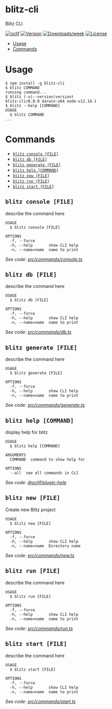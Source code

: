 # blitz-cli

Blitz CLI

[![oclif](https://img.shields.io/badge/cli-oclif-brightgreen.svg)](https://oclif.io)
[![Version](https://img.shields.io/npm/v/blitz-cli.svg)](https://npmjs.org/package/blitz-cli)
[![Downloads/week](https://img.shields.io/npm/dw/blitz-cli.svg)](https://npmjs.org/package/blitz-cli)
[![License](https://img.shields.io/npm/l/blitz-cli.svg)](https://github.com/mabadir/blitz-cli/blob/master/package.json)

<!-- toc -->

- [Usage](#usage)
- [Commands](#commands)
  <!-- tocstop -->

# Usage

<!-- usage -->

```sh-session
$ npm install -g blitz-cli
$ blitz COMMAND
running command...
$ blitz (-v|--version|version)
blitz-cli/0.0.0 darwin-x64 node-v12.14.1
$ blitz --help [COMMAND]
USAGE
  $ blitz COMMAND
...
```

<!-- usagestop -->

# Commands

<!-- commands -->

- [`blitz console [FILE]`](#blitz-console-file)
- [`blitz db [FILE]`](#blitz-db-file)
- [`blitz generate [FILE]`](#blitz-generate-file)
- [`blitz help [COMMAND]`](#blitz-help-command)
- [`blitz new [FILE]`](#blitz-new-file)
- [`blitz run [FILE]`](#blitz-run-file)
- [`blitz start [FILE]`](#blitz-start-file)

## `blitz console [FILE]`

describe the command here

```
USAGE
  $ blitz console [FILE]

OPTIONS
  -f, --force
  -h, --help       show CLI help
  -n, --name=name  name to print
```

_See code: [src/commands/console.ts](https://github.com/mabadir/blitz-cli/blob/v0.0.0/src/commands/console.ts)_

## `blitz db [FILE]`

describe the command here

```
USAGE
  $ blitz db [FILE]

OPTIONS
  -f, --force
  -h, --help       show CLI help
  -n, --name=name  name to print
```

_See code: [src/commands/db.ts](https://github.com/mabadir/blitz-cli/blob/v0.0.0/src/commands/db.ts)_

## `blitz generate [FILE]`

describe the command here

```
USAGE
  $ blitz generate [FILE]

OPTIONS
  -f, --force
  -h, --help       show CLI help
  -n, --name=name  name to print
```

_See code: [src/commands/generate.ts](https://github.com/mabadir/blitz-cli/blob/v0.0.0/src/commands/generate.ts)_

## `blitz help [COMMAND]`

display help for blitz

```
USAGE
  $ blitz help [COMMAND]

ARGUMENTS
  COMMAND  command to show help for

OPTIONS
  --all  see all commands in CLI
```

_See code: [@oclif/plugin-help](https://github.com/oclif/plugin-help/blob/v2.2.3/src/commands/help.ts)_

## `blitz new [FILE]`

Create new Blitz project

```
USAGE
  $ blitz new [FILE]

OPTIONS
  -f, --force
  -h, --help       show CLI help
  -n, --name=name  Directory name
```

_See code: [src/commands/new.ts](https://github.com/mabadir/blitz-cli/blob/v0.0.0/src/commands/new.ts)_

## `blitz run [FILE]`

describe the command here

```
USAGE
  $ blitz run [FILE]

OPTIONS
  -f, --force
  -h, --help       show CLI help
  -n, --name=name  name to print
```

_See code: [src/commands/run.ts](https://github.com/mabadir/blitz-cli/blob/v0.0.0/src/commands/run.ts)_

## `blitz start [FILE]`

describe the command here

```
USAGE
  $ blitz start [FILE]

OPTIONS
  -f, --force
  -h, --help       show CLI help
  -n, --name=name  name to print
```

_See code: [src/commands/start.ts](https://github.com/mabadir/blitz-cli/blob/v0.0.0/src/commands/start.ts)_

<!-- commandsstop -->
